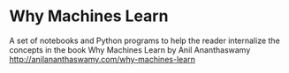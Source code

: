 # Why Machines Learn
A set of notebooks and Python programs to help the reader internalize the concepts in the book Why Machines Learn by Anil Ananthaswamy
http://anilananthaswamy.com/why-machines-learn 
